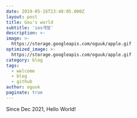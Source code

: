 ```yaml
---
date: 2019-05-16T23:48:05.000Z
layout: post
title: Gou's world
subtitle: 'ios개발'
description: >-
image: >-
  https://storage.googleapis.com/oguuk/apple.gif
optimized_image: >-
  https://storage.googleapis.com/oguuk/apple.gif
category: blog
tags:
  - welcome
  - blog
  - github
author: oguuk
paginate: true
---
```

Since Dec 2021,
Hello World!
